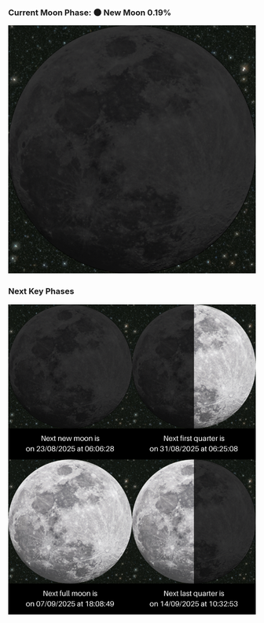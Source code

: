 ### Current Moon Phase: 🌑 New Moon 0.19%
![Moon Phase](moonphase.png)
### Next Key Phases
![Gallery](gallery.png)